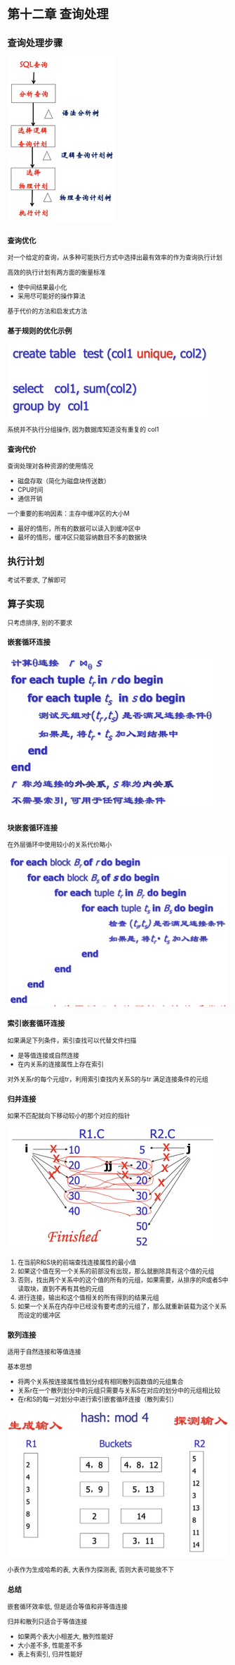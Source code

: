# 第十二章 查询处理

## 查询处理步骤

<img src="./12.查询处理.assets/CleanShot 2024-06-09 at 05.51.09@2x.png" alt="CleanShot 2024-06-09 at 05.51.09@2x" style="zoom:50%;" />

### 查询优化

对一个给定的查询，从多种可能执行方式中选择出最有效率的作为查询执行计划

高效的执行计划有两方面的衡量标准

* 使中间结果最小化
* 采用尽可能好的操作算法

基于代价的方法和启发式方法

### 基于规则的优化示例

<img src="./12.查询处理.assets/CleanShot 2024-06-09 at 05.52.50@2x.png" alt="CleanShot 2024-06-09 at 05.52.50@2x" style="zoom:50%;" />

系统并不执行分组操作, 因为数据库知道没有重复的 col1

### 查询代价

查询处理对各种资源的使用情况

* 磁盘存取（简化为磁盘块传送数）
* CPU时间
* 通信开销

一个重要的影响因素：主存中缓冲区的大小M

* 最好的情形，所有的数据可以读入到缓冲区中
* 最坏的情形，缓冲区只能容纳数目不多的数据块

## 执行计划

考试不要求, 了解即可

## 算子实现

只考虑排序, 别的不要求

### 嵌套循环连接

<img src="./12.查询处理.assets/CleanShot 2024-06-09 at 05.59.42@2x.png" alt="CleanShot 2024-06-09 at 05.59.42@2x" style="zoom:50%;" />

### 块嵌套循环连接

在外层循环中使用较小的关系代价略小

<img src="./12.查询处理.assets/CleanShot 2024-06-09 at 05.59.55@2x.png" alt="CleanShot 2024-06-09 at 05.59.55@2x" style="zoom:50%;" />

### 索引嵌套循环连接

如果满足下列条件，索引查找可以代替文件扫描

* 是等值连接或自然连接
* 在内关系的连接属性上存在索引

对外关系r的每个元组tr，利用索引查找内关系S的与tr 满足连接条件的元组

### 归并连接

如果不匹配就向下移动较小的那个对应的指针

<img src="./12.查询处理.assets/CleanShot 2024-06-09 at 06.03.14@2x.png" alt="CleanShot 2024-06-09 at 06.03.14@2x" style="zoom:50%;" />

1. 在当前R和S块的前端查找连接属性的最小值
2. 如果这个值在另一个关系的前部没有出现，那么就删除具有这个值的元组
3. 否则，找出两个关系中的这个值的所有的元组，如果需要，从排序的R或者S中读取块，直到不再有其他的元组
4. 进行连接，输出和这个值相关的所有得到的结果元组
5. 如果一个关系在内存中已经没有要考虑的元组了，那么就重新装载为这个关系而设定的缓冲区

### 散列连接

适用于自然连接和等值连接

基本思想

* 将两个关系按连接属性值划分成有相同散列函数值的元组集合
* 关系r在一个散列划分中的元组只需要与关系S在对应的划分中的元组相比较
* 在r和S的每一对划分中进行索引嵌套循环连接（散列索引）

<img src="./12.查询处理.assets/CleanShot 2024-06-09 at 06.05.00@2x.png" alt="CleanShot 2024-06-09 at 06.05.00@2x" style="zoom:50%;" />

小表作为生成哈希的表, 大表作为探测表, 否则大表可能放不下

### 总结

嵌套循环效率低, 但是适合等值和非等值连接

归并和散列只适合于等值连接

* 如果两个表大小相差大, 散列性能好
* 大小差不多, 性能差不多
* 表上有索引, 归并性能好
